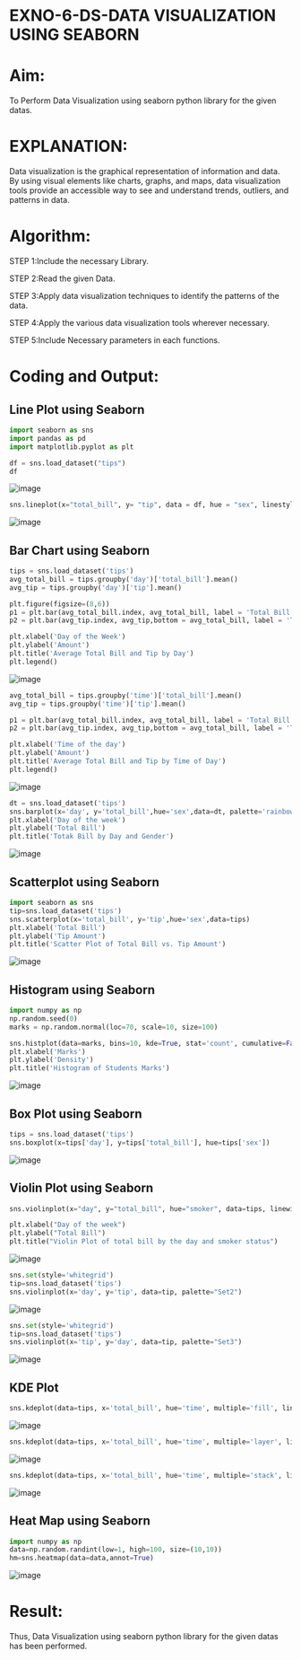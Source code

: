 # EXNO-6-DS-DATA VISUALIZATION USING SEABORN 

# Aim:
  To Perform Data Visualization using seaborn python library for the given datas.

# EXPLANATION:
Data visualization is the graphical representation of information and data. By using visual elements like charts, graphs, and maps, data visualization tools provide an accessible way to see and understand trends, outliers, and patterns in data.

# Algorithm:
STEP 1:Include the necessary Library.

STEP 2:Read the given Data.

STEP 3:Apply data visualization techniques to identify the patterns of the data.

STEP 4:Apply the various data visualization tools wherever necessary.

STEP 5:Include Necessary parameters in each functions.

# Coding and Output:

## Line Plot using Seaborn
```python
import seaborn as sns
import pandas as pd
import matplotlib.pyplot as plt

df = sns.load_dataset("tips")
df
```
![image](https://github.com/varshasharon/EXNO-6-DS/assets/98278161/f9d2e68e-409d-48ad-a69f-bf6291c2103c)

```python
sns.lineplot(x="total_bill", y= "tip", data = df, hue = "sex", linestyle="solid", legend= "auto" )
```
![image](https://github.com/varshasharon/EXNO-6-DS/assets/98278161/af9f01a2-cccd-427a-8c14-aecc0809a431)

## Bar Chart using Seaborn
```python
tips = sns.load_dataset('tips')
avg_total_bill = tips.groupby('day')['total_bill'].mean()
avg_tip = tips.groupby('day')['tip'].mean()

plt.figure(figsize=(8,6))
p1 = plt.bar(avg_total_bill.index, avg_total_bill, label = 'Total Bill', color="sienna")
p2 = plt.bar(avg_tip.index, avg_tip,bottom = avg_total_bill, label = 'Tip',color="coral")

plt.xlabel('Day of the Week')
plt.ylabel('Amount')
plt.title('Average Total Bill and Tip by Day')
plt.legend()

```
![image](https://github.com/varshasharon/EXNO-6-DS/assets/98278161/7689be90-3e5d-403c-9185-4d49ce3c6a9b)

```python
avg_total_bill = tips.groupby('time')['total_bill'].mean()
avg_tip = tips.groupby('time')['tip'].mean()

p1 = plt.bar(avg_total_bill.index, avg_total_bill, label = 'Total Bill', width=0.4,color='wheat')
p2 = plt.bar(avg_tip.index, avg_tip,bottom = avg_total_bill, label = 'Tip', width=0.4, color='lightsalmon')

plt.xlabel('Time of the day')
plt.ylabel('Amount')
plt.title('Average Total Bill and Tip by Time of Day')
plt.legend()
```
![image](https://github.com/varshasharon/EXNO-6-DS/assets/98278161/ef0c1578-c7f8-4ba9-ada0-ddeff79740f3)

```python
dt = sns.load_dataset('tips')
sns.barplot(x='day', y='total_bill',hue='sex',data=dt, palette='rainbow')
plt.xlabel('Day of the week')
plt.ylabel('Total Bill')
plt.title('Totak Bill by Day and Gender')
```
![image](https://github.com/varshasharon/EXNO-6-DS/assets/98278161/ada75646-ceda-4b61-b1cb-90c346c8af68)

## Scatterplot using Seaborn
```python
import seaborn as sns
tip=sns.load_dataset('tips')
sns.scatterplot(x='total_bill', y='tip',hue='sex',data=tips)
plt.xlabel('Total Bill')
plt.ylabel('Tip Amount')
plt.title('Scatter Plot of Total Bill vs. Tip Amount')
```
![image](https://github.com/varshasharon/EXNO-6-DS/assets/98278161/2aacab36-fa14-4e89-8f61-095de8e3843f)

## Histogram using Seaborn
```python
import numpy as np
np.random.seed(0)
marks = np.random.normal(loc=70, scale=10, size=100)

sns.histplot(data=marks, bins=10, kde=True, stat='count', cumulative=False, multiple='stack',color='crimson', element='bars', shrink=0.7)
plt.xlabel('Marks')
plt.ylabel('Density')
plt.title('Histogram of Students Marks')

```
![image](https://github.com/varshasharon/EXNO-6-DS/assets/98278161/4f0019bc-c414-408e-8e8e-91c0cb1a7413)

## Box Plot using Seaborn
```python
tips = sns.load_dataset('tips')
sns.boxplot(x=tips['day'], y=tips['total_bill'], hue=tips['sex'])
```
![image](https://github.com/varshasharon/EXNO-6-DS/assets/98278161/dd41db95-c6eb-411e-b17b-41c335e39aaf)

## Violin Plot using Seaborn
```python
sns.violinplot(x="day", y="total_bill", hue="smoker", data=tips, linewidth=2, width=0.6, palette="Set3", inner="quartile")

plt.xlabel("Day of the week")
plt.ylabel("Total Bill")
plt.title("Violin Plot of total bill by the day and smoker status")
```
![image](https://github.com/varshasharon/EXNO-6-DS/assets/98278161/d5cfc4a8-e733-4953-afe3-0cae67c88f05)

```python
sns.set(style='whitegrid')
tip=sns.load_dataset('tips')
sns.violinplot(x='day', y='tip', data=tip, palette="Set2")
```
![image](https://github.com/varshasharon/EXNO-6-DS/assets/98278161/7c51d4b5-6df4-4d8c-a0e5-59921e21c32e)

```python
sns.set(style='whitegrid')
tip=sns.load_dataset('tips')
sns.violinplot(x='tip', y='day', data=tip, palette="Set3")
```
![image](https://github.com/varshasharon/EXNO-6-DS/assets/98278161/98b67c31-43e6-4e49-93eb-c85047a21cf6)

## KDE Plot
```python
sns.kdeplot(data=tips, x='total_bill', hue='time', multiple='fill', linewidth=3, palette='Set2', alpha=0.8)
```
![image](https://github.com/varshasharon/EXNO-6-DS/assets/98278161/72e99bd1-d7e5-4ceb-8ca0-1258ba136f60)

```python
sns.kdeplot(data=tips, x='total_bill', hue='time', multiple='layer', linewidth=3, palette='Set2', alpha=0.8)
```
![image](https://github.com/varshasharon/EXNO-6-DS/assets/98278161/47495d88-fff2-4b16-a46a-12419d99de2f)

```python
sns.kdeplot(data=tips, x='total_bill', hue='time', multiple='stack', linewidth=3, palette='Set2', alpha=0.8)
```
![image](https://github.com/varshasharon/EXNO-6-DS/assets/98278161/dd1eecf3-0db2-426f-b1d2-9d272fe56db9)

## Heat Map using Seaborn
```python
import numpy as np
data=np.random.randint(low=1, high=100, size=(10,10))
hm=sns.heatmap(data=data,annot=True)
```
![image](https://github.com/varshasharon/EXNO-6-DS/assets/98278161/bc108c2c-4887-4fc0-b8b1-031317166558)


# Result:
Thus, Data Visualization using seaborn python library for the given datas has been performed.
